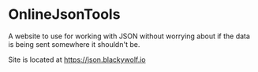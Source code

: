 # OnlineJsonTools

A website to use for working with JSON without worrying about if the data is being sent somewhere it shouldn't be.

Site is located at https://json.blackywolf.io
